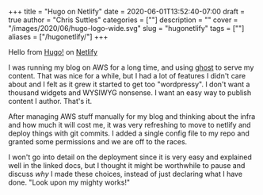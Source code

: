 +++
title =  "Hugo on Netlify"
date = 2020-06-01T13:52:40-07:00
draft = true
author = "Chris Suttles"
categories = [""]
description = ""
cover = "/images/2020/06/hugo-logo-wide.svg"
slug = "hugonetlify"
tags = [""]
aliases = ["/hugonetlify/"]
+++

Hello from [Hugo!](https://gohugo.io) on [Netlify](https://gohugo.io/hosting-and-deployment/hosting-on-netlify/)

I was running my blog on AWS for a long time, and using [ghost](https://ghost.org/) to serve my content. That was nice for a while, but I had a lot of features I didn't care about and I felt as it grew it started to get too "wordpressy". I don't want a thousand widgets and WYSIWYG nonsense. I want an easy way to publish content I author. That's it.

After managing AWS stuff manually for my blog and thinking about the infra and how much it will cost me, it was very refreshing to move to netlify and deploy things with git commits. I added a single config file to my repo and granted some permissions and we are off to the races.

I won't go into detail on the deployment since it is very easy and explained well in the linked docs, but I thought it might be worthwhile to pause and discuss *why* I made these choices, instead of just declaring what I have done. "Look upon my mighty works!"

<!--
<img src="https://media.giphy.com/media/3oKIPcfX631trLEyCQ/source.gif" alt="I am a golden god" />
-->

